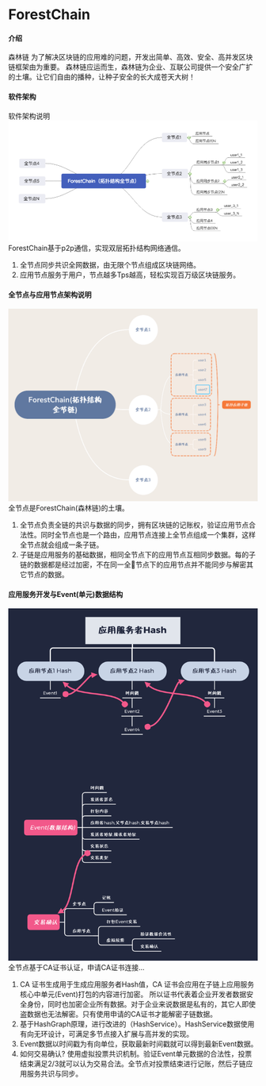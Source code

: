 # ForestChain

#### 介绍
森林链
为了解决区块链的应用难的问题，开发出简单、高效、安全、高并发区块链框架由为重要。
森林链应运而生，森林链为企业、互联公司提供一个安全广扩的土壤。让它们自由的播种，让种子安全的长大成苍天大树！
#### 软件架构
软件架构说明
![](./images/ForestChain.png) 
ForestChain基于p2p通信，实现双层拓扑结构网络通信。
1.  全节点同步共识全网数据，由无限个节点组成区块链网络。
2.  应用节点服务于用户，节点越多Tps越高，轻松实现百万级区块链服务。
#### 全节点与应用节点架构说明
![](./images/full.jpg) 
全节点是ForestChain(森林链)的土壤。
1.  全节点负责全链的共识与数据的同步，拥有区块链的记账权，验证应用节点合法性。同时全节点也是一个路由，应用节点连接上全节点组成一个集群，这样全节点就会组成一条子链。
2.  子链是应用服务的基础数据，相同全节点下的应用节点互相同步数据。每的子链的数据都是经过加密，不在同一全节点下的应用节点并不能同步与解密其它节点的数据。
#### 应用服务开发与Event(单元)数据结构
![](./images/local.jpg) 
全节点基于CA证书认证，申请CA证书连接...
1.  CA 证书生成用于生成应用服务者Hash值，CA 证书会应用在子链上应用服务核心中单元(Event)打包的内容进行加密。
所以证书代表着企业开发者数据安全身份，同时也加密企业所有数据。对于企业来说数据是私有的，其它人即使盗数据也无法解密。只有使用申请的CA证书才能解密子链数据。
2.  基于HashGraph原理，进行改进的（HashService）。HashService数据使用有向无环设计，可满足多节点接入扩展与高并发的实现。
3.  Event数据以时间戳为有向单位，获取最新时间戳就可以得到最新Event数据。
4.  如何交易确认? 使用虚拟投票共识机制。验证Event单元数据的合法性，投票结束满足2/3就可以认为交易合法。全节点对投票结束进行记账，然后子链应用服务共识与同步。
